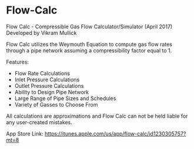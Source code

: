 # Flow-Calc
Flow Calc - Compressible Gas Flow Calculator/Simulator (April 2017)
Developed by Vikram Mullick

Flow Calc utilizes the Weymouth Equation to compute gas flow rates through a pipe network assuming a compressibility factor equal to 1. 

Features:
- Flow Rate Calculations
- Inlet Pressure Calculations
- Outlet Pressure Calculations
- Ability to Design Pipe Network
- Large Range of Pipe Sizes and Schedules
- Variety of Gasses to Choose From

All calculations are approximations and Flow Calc can not be held liable for any user-created mistakes.

App Store Link: https://itunes.apple.com/us/app/flow-calc/id1230305757?mt=8
